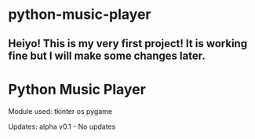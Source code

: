 # python-music-player
Heiyo! This is my very first project! It is working fine but I will make some changes later.
--------------------------------------------------------------------------------------------------
Python Music Player
===================

Module used:
tkinter
os
pygame

Updates:
alpha v0.1 - No updates
